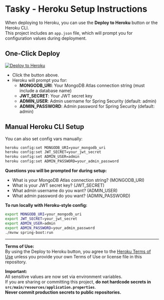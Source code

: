 # Tasky - Heroku Setup Instructions

When deploying to Heroku, you can use the **Deploy to Heroku** button or the Heroku CLI.  
This project includes an `app.json` file, which will prompt you for configuration values during deployment.

## One-Click Deploy

[![Deploy to Heroku](https://www.herokucdn.com/deploy/button.svg)](https://www.heroku.com/deploy?template=https://github.com/dailker/Tasky)

- Click the button above.
- Heroku will prompt you for:
  - **MONGODB_URI**: Your MongoDB Atlas connection string (must include a database name)
  - **JWT_SECRET**: Your JWT secret key
  - **ADMIN_USER**: Admin username for Spring Security (default: admin)
  - **ADMIN_PASSWORD**: Admin password for Spring Security (default: admin)

## Manual Heroku CLI Setup

You can also set config vars manually:

```sh
heroku config:set MONGODB_URI=your_mongodb_uri
heroku config:set JWT_SECRET=your_jwt_secret
heroku config:set ADMIN_USER=admin
heroku config:set ADMIN_PASSWORD=your_admin_password
```

**Questions you will be prompted for during setup:**
- What is your MongoDB Atlas connection string? (MONGODB_URI)
- What is your JWT secret key? (JWT_SECRET)
- What admin username do you want? (ADMIN_USER)
- What admin password do you want? (ADMIN_PASSWORD)

**To run locally with Heroku-style config:**
```sh
export MONGODB_URI=your_mongodb_uri
export JWT_SECRET=your_jwt_secret
export ADMIN_USER=admin
export ADMIN_PASSWORD=your_admin_password
./mvnw spring-boot:run
```

---

**Terms of Use:**  
By using the Deploy to Heroku button, you agree to the [Heroku Terms of Use](https://www.heroku.com/policy/tos) unless you provide your own Terms of Use or license file in this repository.

**Important:**  
All sensitive values are now set via environment variables.  
If you are sharing or committing this project, **do not hardcode secrets in `src/main/resources/application.properties`**.  
**Never commit production secrets to public repositories.**

